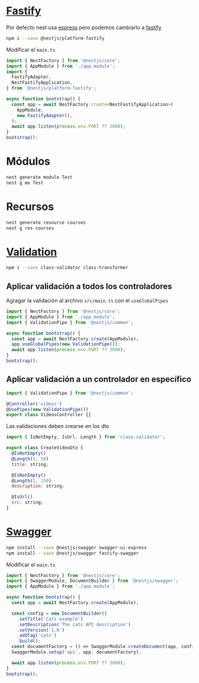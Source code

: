 # [Fastify](https://docs.nestjs.com/techniques/performance)

Por defecto nest usa [express](https://expressjs.com/) pero podemos cambiarlo a [fastify](https://github.com/fastify/fastify)

```bash
npm i --save @nestjs/platform-fastify
```

Modificar el `main.ts`

```js
import { NestFactory } from '@nestjs/core';
import { AppModule } from './app.module';
import {
  FastifyAdapter,
  NestFastifyApplication,
} from '@nestjs/platform-fastify';

async function bootstrap() {
  const app = await NestFactory.create<NestFastifyApplication>(
    AppModule,
    new FastifyAdapter(),
  );
  await app.listen(process.env.PORT ?? 3000);
}
bootstrap();
```

# Módulos

```bash
nest generate module Test
nest g mo Test
```

# Recursos

```bash
nest generate resource courses
nest g res courses
```

# [Validation](https://docs.nestjs.com/techniques/validation)

```bash
npm i --save class-validator class-transformer
```

## Aplicar validación a todos los controladores

Agragar la validación al archivo `src/main.ts` con el `useGlobalPipes`

```js
import { NestFactory } from '@nestjs/core';
import { AppModule } from './app.module';
import { ValidationPipe } from '@nestjs/common';

async function bootstrap() {
  const app = await NestFactory.create(AppModule);
  app.useGlobalPipes(new ValidationPipe());
  await app.listen(process.env.PORT ?? 3000);
}
bootstrap();
```

## Aplicar validación a un controlador en específico

```js
import { ValidationPipe } from '@nestjs/common';

@Controller('videos')
@UsePipes(new ValidationPipe())
export class VideosController {}
```

Las validaciones deben crearse en los dto

```js
import { IsNotEmpty, IsUrl, Length } from 'class-validator';

export class CreateVideoDto {
  @IsNotEmpty()
  @Length(1, 50)
  title: string;

  @IsNotEmpty()
  @Length(1, 150)
  description: string;

  @IsUrl()
  src: string;
}
```

# [Swagger](https://docs.nestjs.com/openapi/introduction)
```bash
npm install --save @nestjs/swagger swagger-ui-express
npm install --save @nestjs/swagger fastify-swagger
```
Modificar el `main.ts`

```ts
import { NestFactory } from '@nestjs/core';
import { SwaggerModule, DocumentBuilder } from '@nestjs/swagger';
import { AppModule } from './app.module';

async function bootstrap() {
  const app = await NestFactory.create(AppModule);

  const config = new DocumentBuilder()
    .setTitle('Cats example')
    .setDescription('The cats API description')
    .setVersion('1.0')
    .addTag('cats')
    .build();
  const documentFactory = () => SwaggerModule.createDocument(app, config);
  SwaggerModule.setup('api', app, documentFactory);

  await app.listen(process.env.PORT ?? 3000);
}
bootstrap();
```